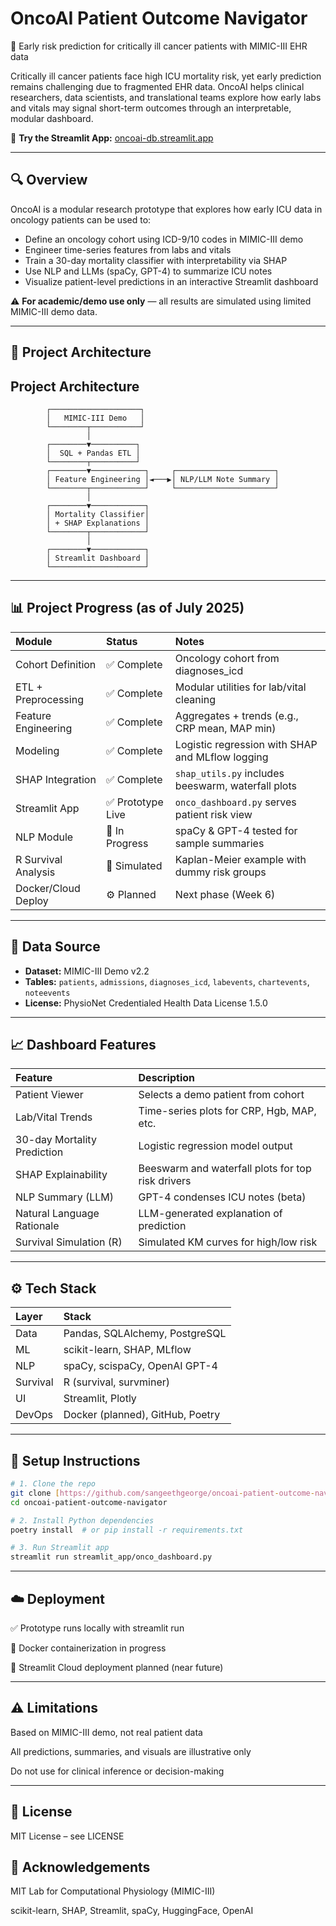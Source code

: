 # OncoAI Patient Outcome Navigator

🧠 Early risk prediction for critically ill cancer patients with MIMIC-III EHR data

Critically ill cancer patients face high ICU mortality risk, yet early prediction remains challenging due to fragmented EHR data. OncoAI helps clinical researchers, data scientists, and translational teams explore how early labs and vitals may signal short-term outcomes through an interpretable, modular dashboard.

🔗 **Try the Streamlit App:** [oncoai-db.streamlit.app](https://oncoai-db.streamlit.app)

---

## 🔍 Overview

OncoAI is a modular research prototype that explores how early ICU data in oncology patients can be used to:

* Define an oncology cohort using ICD-9/10 codes in MIMIC-III demo
* Engineer time-series features from labs and vitals
* Train a 30-day mortality classifier with interpretability via SHAP
* Use NLP and LLMs (spaCy, GPT-4) to summarize ICU notes
* Visualize patient-level predictions in an interactive Streamlit dashboard

⚠️ **For academic/demo use only** — all results are simulated using limited MIMIC-III demo data.

---

## 🧱 Project Architecture

## Project Architecture

```text
        ┌────────────────────┐
        │   MIMIC-III Demo   │
        └────────┬───────────┘
                 │
        ┌────────▼──────────┐
        │  SQL + Pandas ETL │
        └────────┬──────────┘
        ┌────────▼────────────┐     ┌──────────────────────┐
        │ Feature Engineering │◄───▶│ NLP/LLM Note Summary │
        └────────┬────────────┘     └──────────────────────┘
                 │
        ┌────────▼────────────┐
        │ Mortality Classifier│
        │ + SHAP Explanations │
        └────────┬────────────┘
                 │
        ┌────────▼────────────┐
        │ Streamlit Dashboard │
        └─────────────────────┘

```
---


## 📊 Project Progress (as of July 2025)

| Module                 | Status        | Notes                                          |
| :--------------------- | :------------ | :--------------------------------------------- |
| Cohort Definition      | ✅ Complete   | Oncology cohort from diagnoses_icd             |
| ETL + Preprocessing    | ✅ Complete   | Modular utilities for lab/vital cleaning       |
| Feature Engineering    | ✅ Complete   | Aggregates + trends (e.g., CRP mean, MAP min)  |
| Modeling               | ✅ Complete   | Logistic regression with SHAP and MLflow logging |
| SHAP Integration       | ✅ Complete   | `shap_utils.py` includes beeswarm, waterfall plots |
| Streamlit App          | ✅ Prototype Live | `onco_dashboard.py` serves patient risk view |
| NLP Module             | 🧪 In Progress | spaCy & GPT-4 tested for sample summaries      |
| R Survival Analysis    | 🧪 Simulated  | Kaplan-Meier example with dummy risk groups    |
| Docker/Cloud Deploy    | ⚙️ Planned    | Next phase (Week 6)                            |

---

## 📁 Data Source

* **Dataset:** MIMIC-III Demo v2.2
* **Tables:** `patients`, `admissions`, `diagnoses_icd`, `labevents`, `chartevents`, `noteevents`
* **License:** PhysioNet Credentialed Health Data License 1.5.0

---

## 📈 Dashboard Features

| Feature                   | Description                                    |
| :------------------------ | :--------------------------------------------- |
| Patient Viewer            | Selects a demo patient from cohort             |
| Lab/Vital Trends          | Time-series plots for CRP, Hgb, MAP, etc.      |
| 30-day Mortality Prediction | Logistic regression model output               |
| SHAP Explainability       | Beeswarm and waterfall plots for top risk drivers |
| NLP Summary (LLM)         | GPT-4 condenses ICU notes (beta)               |
| Natural Language Rationale | LLM-generated explanation of prediction        |
| Survival Simulation (R)   | Simulated KM curves for high/low risk          |

---

## ⚙️ Tech Stack

| Layer    | Stack                                   |
| :------- | :-------------------------------------- |
| Data     | Pandas, SQLAlchemy, PostgreSQL          |
| ML       | scikit-learn, SHAP, MLflow              |
| NLP      | spaCy, scispaCy, OpenAI GPT-4           |
| Survival | R (survival, survminer)                 |
| UI       | Streamlit, Plotly                       |
| DevOps   | Docker (planned), GitHub, Poetry        |

---

## 🚀 Setup Instructions

```bash
# 1. Clone the repo
git clone [https://github.com/sangeethgeorge/oncoai-patient-outcome-navigator.git](https://github.com/sangeethgeorge/oncoai-patient-outcome-navigator.git)
cd oncoai-patient-outcome-navigator

# 2. Install Python dependencies
poetry install  # or pip install -r requirements.txt

# 3. Run Streamlit app
streamlit run streamlit_app/onco_dashboard.py
```
---

## ☁️ Deployment
✅ Prototype runs locally with streamlit run

🧪 Docker containerization in progress

🧪 Streamlit Cloud deployment planned (near future)

---

## ⚠️ Limitations
Based on MIMIC-III demo, not real patient data

All predictions, summaries, and visuals are illustrative only

Do not use for clinical inference or decision-making

---

## 📜 License
MIT License – see LICENSE

## 🙏 Acknowledgements
MIT Lab for Computational Physiology (MIMIC-III)

scikit-learn, SHAP, Streamlit, spaCy, HuggingFace, OpenAI

